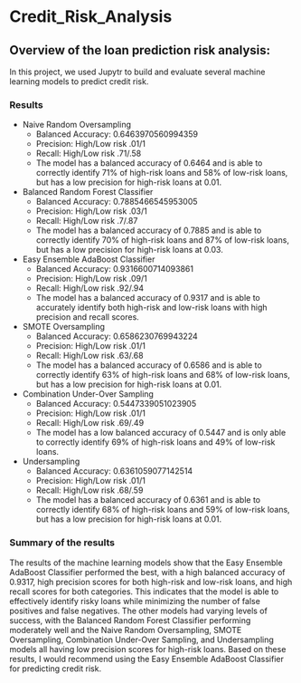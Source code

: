# Credit_Risk_Analysis

## Overview of the loan prediction risk analysis:
In this project, we used Jupytr to build and evaluate several machine learning models to predict credit risk.
### Results
- Naive Random Oversampling
  - Balanced Accuracy: 0.6463970560994359
  - Precision: High/Low risk .01/1
  - Recall: High/Low risk .71/.58
  - The model has a balanced accuracy of 0.6464 and is able to correctly identify 71% of high-risk loans and 58% of low-risk loans, but has a low precision for high-risk loans at 0.01.
- Balanced Random Forest Classifier
  - Balanced Accuracy: 0.7885466545953005
  - Precision: High/Low risk .03/1
  - Recall: High/Low risk .7/.87
  - The model has a balanced accuracy of 0.7885 and is able to correctly identify 70% of high-risk loans and 87% of low-risk loans, but has a low precision for high-risk loans at 0.03.
- Easy Ensemble AdaBoost Classifier
  - Balanced Accuracy: 0.9316600714093861
  - Precision: High/Low risk .09/1
  - Recall: High/Low risk .92/.94
  - The model has a balanced accuracy of 0.9317 and is able to accurately identify both high-risk and low-risk loans with high precision and recall scores.
- SMOTE Oversampling
  - Balanced Accuracy: 0.6586230769943224
  - Precision: High/Low risk .01/1
  - Recall: High/Low risk .63/.68
  - The model has a balanced accuracy of 0.6586 and is able to correctly identify 63% of high-risk loans and 68% of low-risk loans, but has a low precision for high-risk loans at 0.01.
- Combination Under-Over Sampling
  - Balanced Accuracy: 0.5447339051023905
  - Precision: High/Low risk .01/1
  - Recall: High/Low risk .69/.49
  - The model has a low balanced accuracy of 0.5447 and is only able to correctly identify 69% of high-risk loans and 49% of low-risk loans.
- Undersampling
  - Balanced Accuracy: 0.6361059077142514
  - Precision: High/Low risk .01/1
  - Recall: High/Low risk .68/.59
  - The model has a balanced accuracy of 0.6361 and is able to correctly identify 68% of high-risk loans and 59% of low-risk loans, but has a low precision for high-risk loans at 0.01.

### Summary of the results 
The results of the machine learning models show that the Easy Ensemble AdaBoost Classifier performed the best, with a high balanced accuracy of 0.9317, high precision scores for both high-risk and low-risk loans, and high recall scores for both categories. This indicates that the model is able to effectively identify risky loans while minimizing the number of false positives and false negatives. The other models had varying levels of success, with the Balanced Random Forest Classifier performing moderately well and the Naive Random Oversampling, SMOTE Oversampling, Combination Under-Over Sampling, and Undersampling models all having low precision scores for high-risk loans. Based on these results, I would recommend using the Easy Ensemble AdaBoost Classifier for predicting credit risk. 
